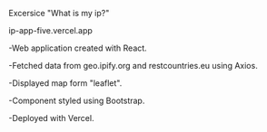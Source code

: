 Excersice "What is my ip?"

ip-app-five.vercel.app

-Web application created with React. 

-Fetched data from geo.ipify.org and restcountries.eu using Axios.

-Displayed map form "leaflet".

-Component styled using Bootstrap.

-Deployed with Vercel.


    
